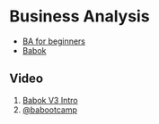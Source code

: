 # Business Analysis

- [BA for beginners](https://betterauds.com/businesses/demystifying-business-analysis-beginners-guide/)
- [Babok](https://www.dropbox.com/scl/fi/rs5iesmk5um7mw2d0iswb/BABOK_V3.pdf)

## Video

1. [Babok V3 Intro](https://www.youtube.com/watch?v=8-z4peD0zoI)
2. [@babootcamp](https://www.youtube.com/@babootcamp4282/videos)